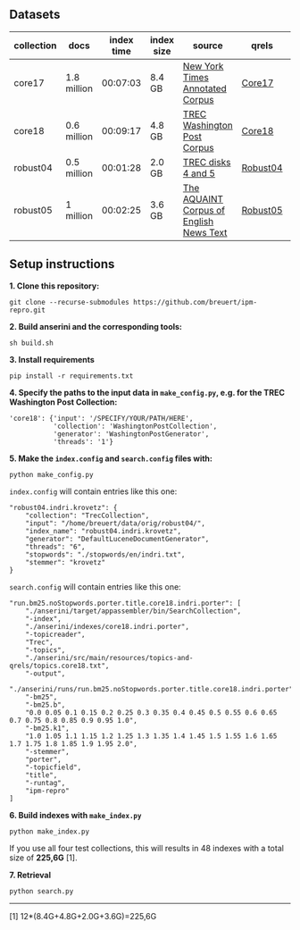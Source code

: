 ## Datasets

| collection | docs | index time | index size | source | qrels | topics | 
| --- | --- | --- | --- | --- | --- | --- |
| core17 | 1.8 million | 00:07:03 | 8.4 GB | [New York Times Annotated Corpus](https://catalog.ldc.upenn.edu/LDC2008T19)| [Core17](https://trec.nist.gov/data/core/qrels.txt)| [Core17](https://trec.nist.gov/data/core/core_nist.txt)|
| core18 | 0.6 million | 00:09:17 | 4.8 GB |[TREC Washington Post Corpus](https://trec.nist.gov/data/wapost/) | [Core18](https://trec.nist.gov/data/core/qrels2018.txt)| [Core18](https://trec.nist.gov/data/core/topics2018.txt)|
| robust04 | 0.5 million | 00:01:28 | 2.0 GB | [TREC disks 4 and 5](https://trec.nist.gov/data/cd45/index.html)| [Robust04](https://trec.nist.gov/data/robust/qrels.robust2004.txt)| [Robust04](https://trec.nist.gov/data/robust/04.testset.gz)|
| robust05 | 1 million | 00:02:25 | 3.6 GB | [The AQUAINT Corpus of English News Text](https://catalog.ldc.upenn.edu/LDC2002T31)| [Robust05](https://trec.nist.gov/data/robust/05/TREC2005.qrels.txt)| [Robust05](https://trec.nist.gov/data/robust/05/05.50.topics.txt)|

## Setup instructions

**1. Clone this repository:**
```
git clone --recurse-submodules https://github.com/breuert/ipm-repro.git
```

**2. Build anserini and the corresponding tools:**
```
sh build.sh
```

**3. Install requirements**
```
pip install -r requirements.txt
```

**4. Specify the paths to the input data in `make_config.py`, e.g. for the TREC Washington Post Collection:**
```
'core18': {'input': '/SPECIFY/YOUR/PATH/HERE',
           'collection': 'WashingtonPostCollection',        
           'generator': 'WashingtonPostGenerator',
           'threads': '1'}
```

**5. Make the `index.config` and `search.config` files with:**
```
python make_config.py
```

`index.config` will contain entries like this one:

    "robust04.indri.krovetz": {
        "collection": "TrecCollection",
        "input": "/home/breuert/data/orig/robust04/",
        "index_name": "robust04.indri.krovetz",
        "generator": "DefaultLuceneDocumentGenerator",
        "threads": "6",
        "stopwords": "./stopwords/en/indri.txt",
        "stemmer": "krovetz"
    }

`search.config` will contain entries like this one:

    "run.bm25.noStopwords.porter.title.core18.indri.porter": [
        "./anserini/target/appassembler/bin/SearchCollection",
        "-index",
        "./anserini/indexes/core18.indri.porter",
        "-topicreader",
        "Trec",
        "-topics",
        "./anserini/src/main/resources/topics-and-qrels/topics.core18.txt",
        "-output",
        "./anserini/runs/run.bm25.noStopwords.porter.title.core18.indri.porter",
        "-bm25",
        "-bm25.b",
        "0.0 0.05 0.1 0.15 0.2 0.25 0.3 0.35 0.4 0.45 0.5 0.55 0.6 0.65 0.7 0.75 0.8 0.85 0.9 0.95 1.0",
        "-bm25.k1",
        "1.0 1.05 1.1 1.15 1.2 1.25 1.3 1.35 1.4 1.45 1.5 1.55 1.6 1.65 1.7 1.75 1.8 1.85 1.9 1.95 2.0",
        "-stemmer",
        "porter",
        "-topicfield",
        "title",
        "-runtag",
        "ipm-repro"
    ]

**6. Build indexes with `make_index.py`**
```
python make_index.py
```

If you use all four test collections, this will results in 48 indexes with a total size of **225,6G** [1].

**7. Retrieval**
```
python search.py
```

---
[1]  12*(8.4G+4.8G+2.0G+3.6G)=225,6G